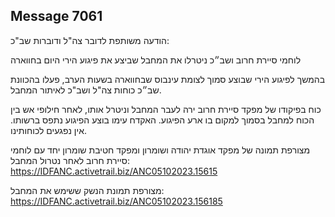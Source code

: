 ## Message 7061

הודעה משותפת לדובר צה"ל ודוברות שב"כ:

לוחמי סיירת חרוב ושב״כ ניטרלו את המחבל שביצע את פיגוע הירי היום בחווארה

בהמשך לפיגוע הירי שבוצע סמוך לצומת עינבוס שבחווארה בשעות הערב, פעלו בהכוונת שב״כ כוחות צה"ל ושב"כ לאיתור המחבל. 

כוח בפיקודו של מפקד סיירת חרוב ירה לעבר המחבל וניטרל אותו, לאחר חילופי אש בין הכוח למחבל בסמוך למקום בו ארע הפיגוע. האקדח עימו בוצע הפיגוע נתפס ברשותו. 
אין נפגעים לכוחותינו.

מצורפת תמונה של מפקד אוגדת יהודה ושומרון ומפקד חטיבת שומרון יחד עם לוחמי סיירת חרוב לאחר נטרול המחבל: https://IDFANC.activetrail.biz/ANC05102023.15615

מצורפת תמונת הנשק ששימש את המחבל: https://IDFANC.activetrail.biz/ANC05102023.156185

